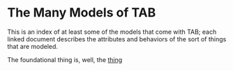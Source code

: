 # The Many Models of TAB

This is an index of at least some of the models that come with TAB; each linked document describes the attributes and behaviors of the sort of things that are modeled.

The foundational thing is, well, the [thing](./thing.md)